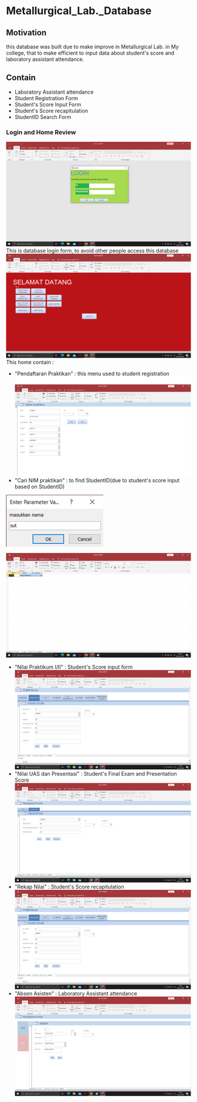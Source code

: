# Metallurgical_Lab._Database
## Motivation
this database was built due to make improve in Metallurgical Lab. in My college, that to make efficient to input data about student's score and laboratory assistant attendance.
## Contain
 * Laboratory Assistant attendance
 * Student Registration Form
 * Student's Score Input Form
 * Student's Score recapitulation
 * StudentID Search Form
 
 ### Login and Home Review
 ![Figure 1.1](https://github.com/boxside/Metallurgical_Lab._Database/blob/main/figure/login.png)
 This is database login form, to avoid other people access this database
 ![Figure 1.2](https://github.com/boxside/Metallurgical_Lab._Database/blob/main/figure/home.png)
  This home contain :
  * "Pendaftaran Praktikan" : this menu used to student registration
  ![Figure 1.2](https://github.com/boxside/Metallurgical_Lab._Database/blob/main/figure/std_regist.png)
  * "Cari NIM praktikan" : to find StudentID(due to student's score input based on StudentID)
  
  
  ![Figure 1.2](https://github.com/boxside/Metallurgical_Lab._Database/blob/main/figure/std_find.png)
  
  
  ![Figure 1.2](https://github.com/boxside/Metallurgical_Lab._Database/blob/main/figure/std_find1.png)
  * "Nilai Praktikum I/II" : Student's Score input form
  ![Figure 1.2](https://github.com/boxside/Metallurgical_Lab._Database/blob/main/figure/std_score.png)
  * "Nilai UAS dan Presentasi" : Student's Final Exam and Presentation Score
  ![Figure 1.2](https://github.com/boxside/Metallurgical_Lab._Database/blob/main/figure/std_prst.png)  
  * "Rekap Nilai" : Student's Score recapitulation
  ![Figure 1.2](https://github.com/boxside/Metallurgical_Lab._Database/blob/main/figure/std_score.png)
  * "Absen Asisten" : Laboratory Assistant attendance
  ![Figure 1.2](https://github.com/boxside/Metallurgical_Lab._Database/blob/main/figure/ast_attd.png)
